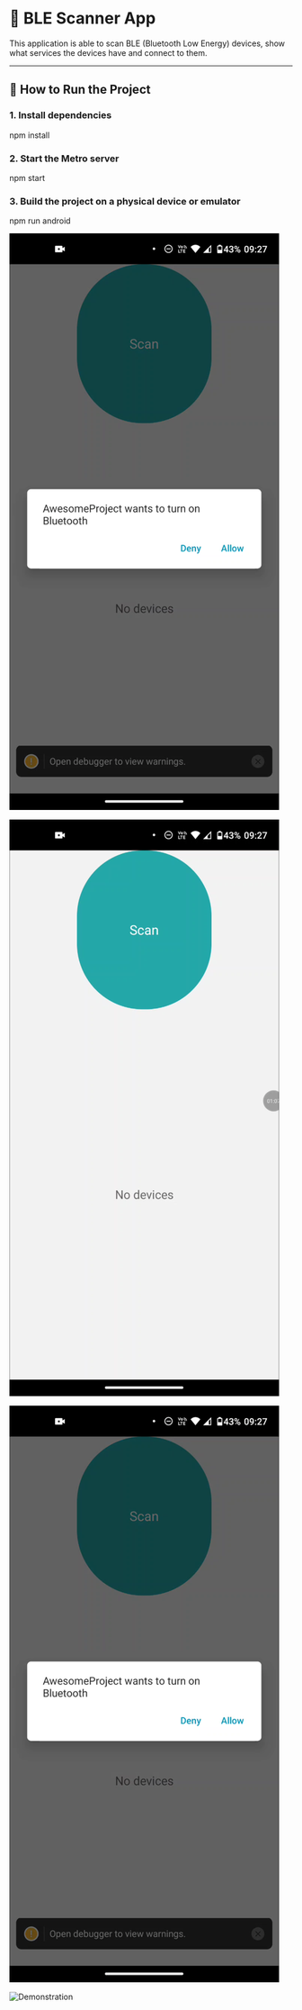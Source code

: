 # 📱 BLE Scanner App

This application is able to scan BLE (Bluetooth Low Energy) devices, show what services the devices have and connect to them.

---

## 🚀 How to Run the Project

### 1. Install dependencies
npm install

### 2. Start the Metro server
npm start

### 3. Build the project on a physical device or emulator
npm run android


![Initial screen](docs/2.png)

![](docs/1.png)

![Services screen](docs/2.png)


![Demonstration](docs/Demo.gif)



